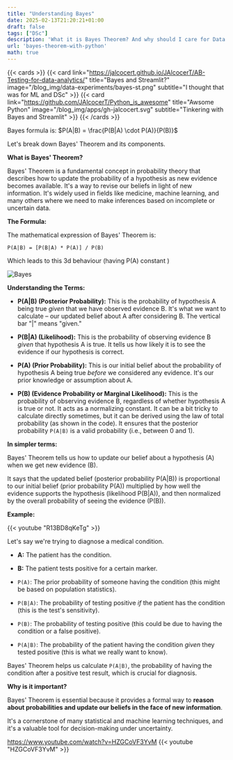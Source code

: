 ```yaml
---
title: "Understanding Bayes"
date: 2025-02-13T21:20:21+01:00
draft: false
tags: ["DSc"]
description: 'What it is Bayes Theorem? And why should I care for Data Analytics & ML?'
url: 'bayes-theorem-with-python'
math: true
---
```


<!-- 
![French Amortiz Example](/blog_img/data-experiments/bayes-st.png)  
-->

{{< cards >}}
  {{< card link="https://jalcocert.github.io/JAlcocerT/AB-Testing-for-data-analytics/" title="Bayes and Streamlit?" image="/blog_img/data-experiments/bayes-st.png" subtitle="I thought that was for ML and DSc" >}}
  {{< card link="https://github.com/JAlcocerT/Python_is_awesome" title="Awsome Python" image="/blog_img/apps/gh-jalcocert.svg" subtitle="Tinkering with Bayes and Streamlit" >}}
{{< /cards >}}


Bayes formula is: $P(A|B) = \frac{P(B|A) \cdot P(A)}{P(B)}$

Let's break down Bayes' Theorem and its components.

**What is Bayes' Theorem?**

Bayes' Theorem is a fundamental concept in probability theory that describes how to update the probability of a hypothesis as new evidence becomes available.  It's a way to revise our beliefs in light of new information.  It's widely used in fields like medicine, machine learning, and many others where we need to make inferences based on incomplete or uncertain data.

**The Formula:**

The mathematical expression of Bayes' Theorem is:

```
P(A|B) = [P(B|A) * P(A)] / P(B)
```

Which leads to this 3d behaviour (having P(A) constant )

![Bayes](/blog_img/data-experiments/bayes3d.png)


**Understanding the Terms:**

* **P(A|B) (Posterior Probability):** This is the probability of hypothesis A being true *given* that we have observed evidence B.  It's what we want to calculate – our updated belief about A after considering B.  The vertical bar "|" means "given."

* **P(B|A) (Likelihood):** This is the probability of observing evidence B *given* that hypothesis A is true.  It tells us how likely it is to see the evidence if our hypothesis is correct.

* **P(A) (Prior Probability):** This is our initial belief about the probability of hypothesis A being true *before* we considered any evidence.  It's our prior knowledge or assumption about A.

* **P(B) (Evidence Probability or Marginal Likelihood):** This is the probability of observing evidence B, regardless of whether hypothesis A is true or not. It acts as a normalizing constant.  It can be a bit tricky to calculate directly sometimes, but it can be derived using the law of total probability (as shown in the code).  It ensures that the posterior probability `P(A|B)` is a valid probability (i.e., between 0 and 1).

**In simpler terms:**

Bayes' Theorem tells us how to update our belief about a hypothesis (A) when we get new evidence (B).  

It says that the updated belief (posterior probability P(A|B)) is proportional to our initial belief (prior probability P(A)) multiplied by how well the evidence supports the hypothesis (likelihood P(B|A)), and then normalized by the overall probability of seeing the evidence (P(B)).

**Example:**

<!-- 
https://www.youtube.com/watch?v=R13BD8qKeTg
 -->
{{< youtube "R13BD8qKeTg" >}}


Let's say we're trying to diagnose a medical condition.

* **A:** The patient has the condition.
* **B:** The patient tests positive for a certain marker.

* `P(A)`: The prior probability of someone having the condition (this might be based on population statistics).
* `P(B|A)`: The probability of testing positive *if* the patient has the condition (this is the test's sensitivity).
* `P(B)`: The probability of testing positive (this could be due to having the condition or a false positive).
* `P(A|B)`: The probability of the patient having the condition *given* they tested positive (this is what we really want to know).

Bayes' Theorem helps us calculate `P(A|B)`, the probability of having the condition after a positive test result, which is crucial for diagnosis.

**Why is it important?**

Bayes' Theorem is essential because it provides a formal way to **reason about probabilities and update our beliefs in the face of new information**.

It's a cornerstone of many statistical and machine learning techniques, and it's a valuable tool for decision-making under uncertainty.

https://www.youtube.com/watch?v=HZGCoVF3YvM
{{< youtube "HZGCoVF3YvM" >}}